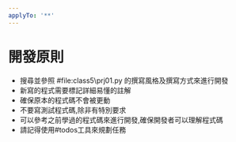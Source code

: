 ```yaml
---
applyTo: '**'
---
```


# 開發原則

-  搜尋並參照 #file:class5\prj01.py 的撰寫風格及撰寫方式來進行開發
-  新寫的程式需要標記詳細易懂的註解
-  確保原本的程式碼不會被更動
-  不要寫測試程式碼,除非有特別要求
-  可以參考之前學過的程式碼來進行開發,確保開發者可以理解程式碼
-  請記得使用#todos工具來規劃任務
